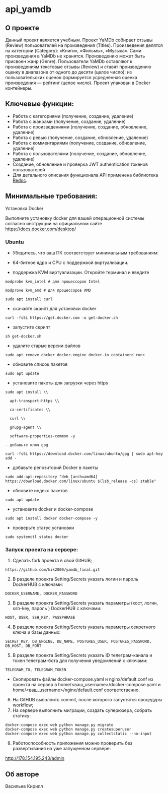 # api_yamdb

## О проекте

Данный проект является учебным.
Проект YaMDb собирает отзывы (Review) пользователей на произведения (Titles). Произведения делятся на категории (Category): «Книги», «Фильмы», «Музыка».
Сами произведения в YaMDb не хранятся.
Произведению может быть присвоен жанр (Genre).
Пользователи YaMDb оставляют к произведениям текстовые отзывы (Review) и ставят произведению оценку в диапазоне от одного до десяти (целое число); из пользовательских оценок формируется усреднённая оценка произведения — рейтинг (целое число).
Проект упакован в Docker контейнеры.


## Ключевые функции:

- Работа с категориями (получение, создание, удаление)
- Работа с жанрами (получение, создание, удаление)
- Работа с произведениями (получение, создание, обновление, удаление)
- Работа с ревью (получение, создание, обновление, удаление)
- Работа с комментариями (получение, создание, обновление, удаление)
- Работа с пользователями (получение, создание, обновление, удаление)
- Создание, обновление и проверка JWT authentication токенов пользователей
- Для детального описания функционала API применена библиотека   [Redoc](https://github.com/Redocly/redoc).

## Минимальные требования:

Установка Docker 

Выполните установку docker для вашей операционной системы согласно инструкции на официальном сайте https://docs.docker.com/desktop/

### Ubuntu

- Убедитесь, что ваш ПК соответствует минимальным требованиям:

- 64-битное ядро и CPU с поддержкой виртуализации.

- поддержка KVM виртуализации. Откройте терминал и введите


```commandline
modprobe kvm_intel # для процессоров Intel

```
```commandline
modprove kvm_amd # для процессоров AMD
```
```commandline
sudo apt install curl
```



- скачайте скрипт для установки docker
```commandline
curl -fsSL https://get.docker.com -o get-docker.sh
```

- запустите скрипт
```commandline
sh get-docker.sh
```

- удалите старые версии файлов
```commandline
sudo apt remove docker docker-engine docker.io containerd runc 
```

- обновите список пакетов
```commandline
sudo apt update
```

- установите пакеты для загрузки через https
```commandline
sudo apt install \\
  
  apt-transport-https \\
  
  ca-certificates \\
  
  curl \\
  
  gnupg-agent \\
  
  software-properties-common -y 
  
- добавьте ключ gpg

curl -fsSL https://download.docker.com/linux/ubuntu/gpg | sudo apt-key add -

```
- добавьте репозиторий Docker в пакеты
```commandline
sudo add-apt-repository "deb [arch=amd64] https://download.docker.com/linux/ubuntu $(lsb_release -cs) stable" 
```
- обновите индекс пакетов
```commandline
sudo apt update
```
- установите docker и docker-compose
```commandline
sudo apt install docker docker-compose -y 
```
- проверьте статус установки
```commandline
sudo systemctl status docker 
```
### Запуск проекта на сервере:
1. Сделать fork проекта в свой GitHUB;
```commandline
https://github.com/kik2000/yamdb_final.git
```
2. В разделе проекта Setting/Secrets указать логин и пароль DockerHUB с ключами:
```commandline
DOCKER_USERNAME, DOCKER_PASSWORD
```
3.  В разделе проекта Setting/Secrets указать параметры (хост, логин, ssh-key, пароль ) DockerHUB с ключами:
```commandline
HOST, USER, SSH_KEY, PASSPHRASE
```
4. В разделе проекта Setting/Secrets указать параметры секретного ключа и базы данных:
```commandline
SECRET_KEY, DB_ENGINE, DB_NAME, POSTGRES_USER, POSTGRES_PASSWORD, 
DB_HOST, DB_PORT  
```
5. В разделе проекта Setting/Secrets указать ID телеграм-канала и токен телеграм-бота для получения уведомлений с ключами:
```commandline
TELEGRAM_TO, TELEGRAM_TOKEN
```

- Скопировать файлы docker-compose.yaml и nginx/default.conf из проекта на сервер в home/<ваш_username>/docker-compose.yaml и home/<ваш_username>/nginx/default.conf соответственно.

6. На GitHUB выполнить commit, после которого запустятся процедуры workflow;
7. На сервере выполнить миграции, создать суперюзера, собрать статику:
```commandline
docker-compose exec web python manage.py migrate
docker-compose exec web python manage.py createsuperuser
docker-compose exec web python manage.py collectstatic --no-input
```
8. Работоспособность приложения можно проверить без развертывания на уже запущенном сервере:

http://178.154.195.243/admin



## Об авторе

Васильев Кирилл